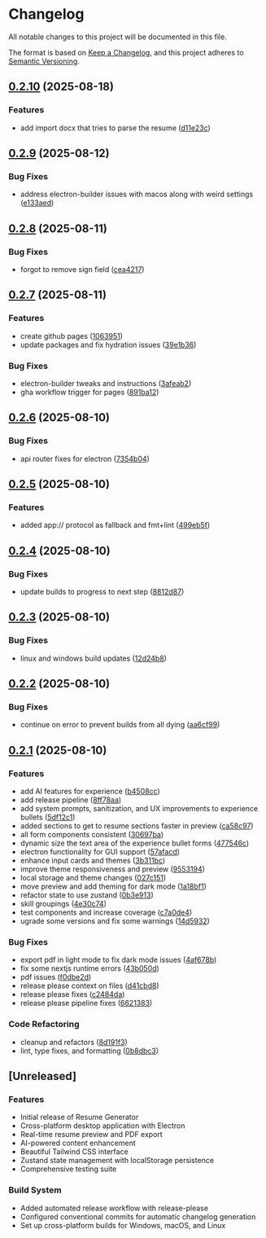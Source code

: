 # Changelog

All notable changes to this project will be documented in this file.

The format is based on [Keep a Changelog](https://keepachangelog.com/en/1.0.0/),
and this project adheres to [Semantic Versioning](https://semver.org/spec/v2.0.0.html).

## [0.2.10](https://github.com/catpaladin/resume-generator/compare/resume-generator-v0.2.9...resume-generator-v0.2.10) (2025-08-18)


### Features

* add import docx that tries to parse the resume ([d11e23c](https://github.com/catpaladin/resume-generator/commit/d11e23c9b26bd10c6658964a7cdff7c1e5eef5ca))

## [0.2.9](https://github.com/catpaladin/resume-generator/compare/resume-generator-v0.2.8...resume-generator-v0.2.9) (2025-08-12)

### Bug Fixes

- address electron-builder issues with macos along with weird settings ([e133aed](https://github.com/catpaladin/resume-generator/commit/e133aed78869de21b7f799f7ed25a72edb53430d))

## [0.2.8](https://github.com/catpaladin/resume-generator/compare/resume-generator-v0.2.7...resume-generator-v0.2.8) (2025-08-11)

### Bug Fixes

- forgot to remove sign field ([cea4217](https://github.com/catpaladin/resume-generator/commit/cea421703739db5064845c7b98bfde3aa1257748))

## [0.2.7](https://github.com/catpaladin/resume-generator/compare/resume-generator-v0.2.6...resume-generator-v0.2.7) (2025-08-11)

### Features

- create github pages ([1063951](https://github.com/catpaladin/resume-generator/commit/10639519955080a4acf047d1649609e420a90584))
- update packages and fix hydration issues ([39e1b36](https://github.com/catpaladin/resume-generator/commit/39e1b364a7d80851b1dfacf3d0e4a03f0e5ea242))

### Bug Fixes

- electron-builder tweaks and instructions ([3afeab2](https://github.com/catpaladin/resume-generator/commit/3afeab224199218b39a1d8bb91054135b58db8c3))
- gha workflow trigger for pages ([891ba12](https://github.com/catpaladin/resume-generator/commit/891ba12b2b099232405ca7da0948c9b3019eed75))

## [0.2.6](https://github.com/catpaladin/resume-generator/compare/resume-generator-v0.2.5...resume-generator-v0.2.6) (2025-08-10)

### Bug Fixes

- api router fixes for electron ([7354b04](https://github.com/catpaladin/resume-generator/commit/7354b04b156c8e274d86b94aaa61302a2aebeffd))

## [0.2.5](https://github.com/catpaladin/resume-generator/compare/resume-generator-v0.2.4...resume-generator-v0.2.5) (2025-08-10)

### Features

- added app:// protocol as fallback and fmt+lint ([499eb5f](https://github.com/catpaladin/resume-generator/commit/499eb5f90b835f0343e4228a115c5326060219c1))

## [0.2.4](https://github.com/catpaladin/resume-generator/compare/resume-generator-v0.2.3...resume-generator-v0.2.4) (2025-08-10)

### Bug Fixes

- update builds to progress to next step ([8812d87](https://github.com/catpaladin/resume-generator/commit/8812d8701e8889f905da5463b34d0830ffad0063))

## [0.2.3](https://github.com/catpaladin/resume-generator/compare/resume-generator-v0.2.2...resume-generator-v0.2.3) (2025-08-10)

### Bug Fixes

- linux and windows build updates ([12d24b8](https://github.com/catpaladin/resume-generator/commit/12d24b83f5f2939bc8fe1655ff2ca9ab7c48179e))

## [0.2.2](https://github.com/catpaladin/resume-generator/compare/resume-generator-v0.2.1...resume-generator-v0.2.2) (2025-08-10)

### Bug Fixes

- continue on error to prevent builds from all dying ([aa6cf99](https://github.com/catpaladin/resume-generator/commit/aa6cf99772104a2ea6311ca4b8f0fc071903475c))

## [0.2.1](https://github.com/catpaladin/resume-generator/compare/resume-generator-v0.2.0...resume-generator-v0.2.1) (2025-08-10)

### Features

- add AI features for experience ([b4508cc](https://github.com/catpaladin/resume-generator/commit/b4508ccde8a324ab4e80bdcc1cf4001be1803fbd))
- add release pipeline ([8ff78aa](https://github.com/catpaladin/resume-generator/commit/8ff78aa30e18b60543b7fd286fbd9195d1e0c842))
- add system prompts, sanitization, and UX improvements to experience bullets ([5df12c1](https://github.com/catpaladin/resume-generator/commit/5df12c10ee2f5a77b0931cac2fdb49ebcd9f6e98))
- added sections to get to resume sections faster in preview ([ca58c97](https://github.com/catpaladin/resume-generator/commit/ca58c979ced982254388d475f8a0fb6bee083c30))
- all form components consistent ([30697ba](https://github.com/catpaladin/resume-generator/commit/30697ba2be3dc5779398d8b450112c98ea00dd22))
- dynamic size the text area of the experience bullet forms ([477546c](https://github.com/catpaladin/resume-generator/commit/477546cf5890c41a7b0200da517efd1e03512878))
- electron functionality for GUI support ([57afacd](https://github.com/catpaladin/resume-generator/commit/57afacdaa78c575f52e407ce2449bd5d3064e89e))
- enhance input cards and themes ([3b311bc](https://github.com/catpaladin/resume-generator/commit/3b311bc5403d69d690cc58e452255e6ac1c61faf))
- improve theme responsiveness and preview ([9553194](https://github.com/catpaladin/resume-generator/commit/95531940e8fb7c6edb65ee3a2eb2b7e869599b2f))
- local storage and theme changes ([027c151](https://github.com/catpaladin/resume-generator/commit/027c151166879853046e162697b5660843bf08a5))
- move preview and add theming for dark mode ([1a18bf1](https://github.com/catpaladin/resume-generator/commit/1a18bf1b0e6b8f6e3e73d02f56f79c353bebd418))
- refactor state to use zustand ([0b3e913](https://github.com/catpaladin/resume-generator/commit/0b3e91361d32fe94a03ade76eaa047bd46d79416))
- skill groupings ([4e30c74](https://github.com/catpaladin/resume-generator/commit/4e30c748d2c14bd67fa4512b14b02af4100d60b6))
- test components and increase coverage ([c7a0de4](https://github.com/catpaladin/resume-generator/commit/c7a0de4dcc85c84cc6a85b6eb22084987e722dd0))
- ugrade some versions and fix some warnings ([14d5932](https://github.com/catpaladin/resume-generator/commit/14d5932373d2db3e35dcc92b8d342f9a51f2dfe5))

### Bug Fixes

- export pdf in light mode to fix dark mode issues ([4af678b](https://github.com/catpaladin/resume-generator/commit/4af678b2209bd0f285d0cacddbac67f949af7e1a))
- fix some nextjs runtime errors ([43b050d](https://github.com/catpaladin/resume-generator/commit/43b050d819dbba50aeb472997c7ab39ce2e1e825))
- pdf issues ([f0dbe2d](https://github.com/catpaladin/resume-generator/commit/f0dbe2d72efbd942a35951183ebdf664084867a8))
- release please context on files ([d41cbd8](https://github.com/catpaladin/resume-generator/commit/d41cbd8a752796f24fc26178770a770cbaabb296))
- release please fixes ([c2484da](https://github.com/catpaladin/resume-generator/commit/c2484dad124338675a7e8c8852e760d5db7501f0))
- release please pipeline fixes ([6621383](https://github.com/catpaladin/resume-generator/commit/6621383b46057daf817cd176a9b9f65e2adbaa6f))

### Code Refactoring

- cleanup and refactors ([8d191f3](https://github.com/catpaladin/resume-generator/commit/8d191f3b388117620514a882972deb3eff0f9636))
- lint, type fixes, and formatting ([0b8dbc3](https://github.com/catpaladin/resume-generator/commit/0b8dbc3f5adeb4d7ad8ac99bd0814bd530c2f47a))

## [Unreleased]

### Features

- Initial release of Resume Generator
- Cross-platform desktop application with Electron
- Real-time resume preview and PDF export
- AI-powered content enhancement
- Beautiful Tailwind CSS interface
- Zustand state management with localStorage persistence
- Comprehensive testing suite

### Build System

- Added automated release workflow with release-please
- Configured conventional commits for automatic changelog generation
- Set up cross-platform builds for Windows, macOS, and Linux
